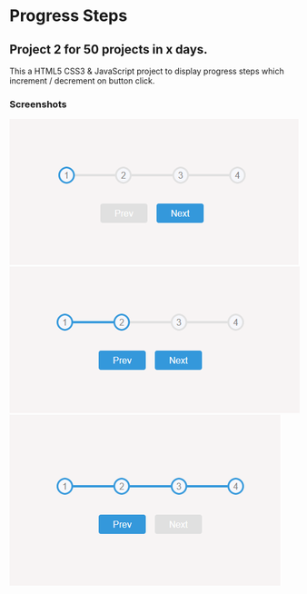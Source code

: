 # Progress Steps

## Project 2 for 50 projects in x days.

This a HTML5 CSS3 & JavaScript project to display progress steps which increment / decrement on button click.

### Screenshots

<img src='./images/screenshot-1.png' alt='screenshot at step 1' style='max-width: 650px;'>
<br>
<img src='./images/screenshot-2.png' alt='screenshot at step 2' style='max-width: 650px;'>
<br>
<img src='./images/screenshot-3.png' alt='screenshot at step 4' style='max-width: 650px;'>
